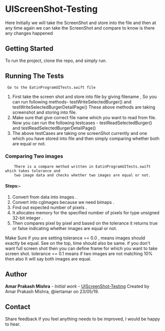 # UIScreenShot-Testing
   Here Initially we will take the ScreenShot and store into the file and then at any time again we can take
   the ScreenShot and compare to know is there any changes happened
    
## Getting Started
   To run the project, clone the repo, and simply run.

## Running The Tests
     Go to the EatinProgramUITests.swift file
   1.   First take the screen shot and store into file by giving filename , So you can run following methods-
        testWriteSelectedBurger()    and    testWriteSelectedBurgerDetailPage()
        These above methods are taking screenshot and storing into file.
   2.   Make sure that give correct file name which you want to read from file.
        Now you can run the following testcases -
        testReadSelectedBurger() and testReadSelectedBurgerDetailPage()
   3.   The above testCases are taking one screenShot currently and one which you have stored into file
        and then simply comparing whether both are equal or not.

### Comparing Two images
        There is a compare method written in EatinProgramUITests.swift which takes tolerance and 
        two image data and checks whether two images are equal or not.
        
  #### Steps:-
   1. Convert from data into images .
   2. Convert into cgImages because we need bimaps .
   3. Find out expected number of pixels .
   4. It allocates memory for the specified number of pixels for type unsigned 32-bit integer .
   5. Then compares pixel by pixel and based on the tolerance it returns true or false 
      indicating whether images are equal or not.
        
   Make Sure if you are setting tolerance == 0.0 , means images should exactly be equal.
   See on the top, time should also be same.
   if you don't want full screen shot then you can define frame for which you want to take screen shot.
   tolerance == 0.1  means if two images are not matching 10% then also It will say both images are equal. 
   
## Author
   **Amar Prakash Mishra** - *Initial work* - [UIScreenShot-Testing](https://github.com/iertamar/UIScreenShot-Testing)
   Created by Amar Prakash Mishra, @iertamar on 23/05/19.
   
## Contact
  Share feedback if you feel anything needs to be improved, I would be happy to hear.
   
   
